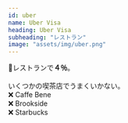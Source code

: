 ```yaml
---
id: uber
name: Uber Visa
heading: Uber Visa
subheading: "レストラン"
image: "assets/img/uber.png"
---
```

🍔レストランで<strong>４％</strong>。<br />
<br />
いくつかの喫茶店でうまくいかない。<br />
❌ Caffe Bene <br />
❌ Brookside <br />
❌ Starbucks